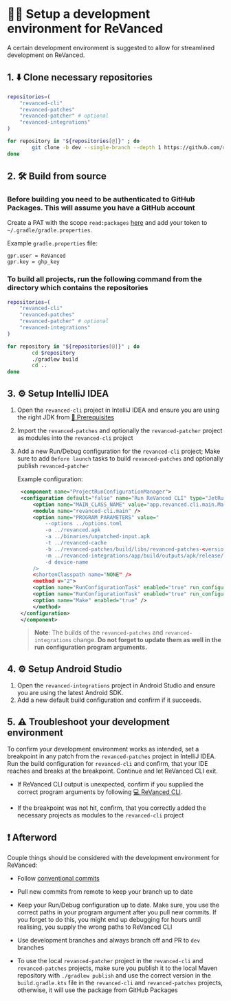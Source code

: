 # 👨‍💻 Setup a development environment for ReVanced

A certain development environment is suggested to allow for streamlined development on ReVanced.

## 1. ⬇️ Clone necessary repositories

```bash
repositories=(
    "revanced-cli"
    "revanced-patches"
    "revanced-patcher" # optional
    "revanced-integrations"
)

for repository in "${repositories[@]}" ; do
        git clone -b dev --single-branch --depth 1 https://github.com/revanced/$repository
done
```

## 2. 🛠️ Build from source

### Before building you need to be authenticated to GitHub Packages. This will assume you have a GitHub account

Create a PAT with the scope `read:packages` [here](https://github.com/settings/tokens/new?scopes=read:packages&description=ReVanced) and add your token to `~/.gradle/gradle.properties`.

Example `gradle.properties` file:

```properties
gpr.user = ReVanced
gpr.key = ghp_key
```

### To build all projects, run the following command from the directory which contains the repositories

```bash
repositories=(
    "revanced-cli"
    "revanced-patches"
    "revanced-patcher" # optional
    "revanced-integrations"
)

for repository in "${repositories[@]}" ; do
        cd $repository
        ./gradlew build
        cd ..
done
```

## 3. ⚙️ Setup IntelliJ IDEA

1. Open the `revanced-cli` project in IntelliJ IDEA and ensure you are using the right JDK from [💼 Prerequisites](0_prerequisites.md)
2. Import the `revanced-patches` and optionally the `revanced-patcher` project as modules into the `revanced-cli` project
3. Add a new Run/Debug configuration for the `revanced-cli` project; Make sure to add `Before launch` tasks to build `revanced-patches` and optionally publish `revanced-patcher`

   Example configuration:

   ```xml
    <component name="ProjectRunConfigurationManager">
    <configuration default="false" name="Run ReVanced CLI" type="JetRunConfigurationType">
        <option name="MAIN_CLASS_NAME" value="app.revanced.cli.main.MainKt" />
        <module name="revanced-cli.main" />
        <option name="PROGRAM_PARAMETERS" value="
            --options ../options.toml
            -o ../revanced.apk
            -a ../binaries/unpatched-input.apk
            -t ../revanced-cache
            -b ../revanced-patches/build/libs/revanced-patches-<version>.jar
            -m ../revanced-integrations/app/build/outputs/apk/release/revanced-integrations-<version>.apk
            -d device-name
        />
        <shortenClasspath name="NONE" />
        <method v="2">
        <option name="RunConfigurationTask" enabled="true" run_configuration_name="revanced-patcher [publish]" run_configuration_type="GradleRunConfiguration" />
        <option name="RunConfigurationTask" enabled="true" run_configuration_name="revanced-patches [build]" run_configuration_type="GradleRunConfiguration" />
        <option name="Make" enabled="true" />
        </method>
    </configuration>
    </component>
   ```

   > **Note**: The builds of the `revanced-patches` and `revanced-integrations` change. **Do not forget to update them as well in the run configuration program arguments.**

## 4. ⚙️ Setup Android Studio

1. Open the `revanced-integrations` project in Android Studio and ensure you are using the latest Android SDK.
2. Add a new default build configuration and confirm if it succeeds.

## 5. ⚠️ Troubleshoot your development environment

To confirm your development environment works as intended, set a breakpoint in any patch from the `revanced-patches` project in IntelliJ IDEA. Run the build configuration for `revanced-cli` and confirm, that your IDE reaches and breaks at the breakpoint. Continue and let ReVanced CLI exit.

- If ReVanced CLI output is unexpected, confirm if you supplied the correct program arguments by following [💻 ReVanced CLI](/docs/revanced-development).

- If the breakpoint was not hit, confirm, that you correctly added the necessary projects as modules to the `revanced-cli` project

## ❗ Afterword

Couple things should be considered with the development environment for ReVanced:

- Follow [conventional commits](https://www.conventionalcommits.org/en/v1.0.0/)

- Pull new commits from remote to keep your branch up to date

- Keep your Run/Debug configuration up to date. Make sure, you use the correct paths in your program argument after you pull new commits. If you forget to do this, you might end up debugging for hours until realising, you supply the wrong paths to ReVanced CLI

- Use development branches and always branch off and PR to `dev` branches

- To use the local `revanced-patcher` project in the `revanced-cli` and `revanced-patches` projects, make sure you publish it to the local Maven repository with `./gradlew publish` and use the correct version in the `build.gradle.kts` file in the `revanced-cli` and `revanced-patches` projects, otherwise, it will use the package from GitHub Packages
